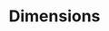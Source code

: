 ---
bigquery: https://console.cloud.google.com/bigquery?p=covid-19-dimensions-ai&page=table&d=data&t=publications
contributors: Digital Science, https://www.digital-science.com/
cost: Free for personal, non-commercial use.
description: Dimensions contains more than 100 million publications, ranging from
  articles published in scholarly journals, books and book chapters, to preprints
  and conference proceedings. All publications are contextualized with linked data
  sets, funding, publications, patents, clinical trials, and policy documents. You
  can also view associated categories, funders, institutions, and researcher profiles.
documentation: https://docs.dimensions.ai/bigquery/index.html
last_edit: Mon, 04 Apr 2022 19:04:00 GMT
location: https://www.dimensions.ai/products/free/
maintained_by: Digital Science, https://www.digital-science.com/
schema_fields: '[''funding_nzd'', ''journal'', ''cited_by_ids'', ''ipcr'', ''publisher'',
  ''conditions'', ''book_series_title'', ''repository_url'', ''funding_cad'', ''family_id'',
  ''category_uoa'', ''funding_currency'', ''category_hra'', ''granted_date'', ''journal_lists'',
  ''email_address'', ''publication_date'', ''registry'', ''publication_ids'', ''type'',
  ''funder_org_cities'', ''legal_status'', ''date_normal'', ''funder_orgs'', ''name'',
  ''external_ids'', ''authors'', ''funding_chf'', ''granted_year'', ''labels'', ''category_sdg'',
  ''funding_amount'', ''funder_org_acronyms'', ''funding_cny'', ''organisation_details'',
  ''phase'', ''current_assignee_orgs'', ''current_assignee_countries'', ''cpc'', ''end_year'',
  ''concepts'', ''filing_status'', ''categories'', ''description'', ''foa_number'',
  ''filing_year'', ''funding_aud'', ''pmid'', ''pages'', ''title'', ''doi'', ''end_date'',
  ''category_hrcs_hc'', ''date_print'', ''associated_publication_pmid'', ''funding_eur'',
  ''application_number'', ''date_online'', ''established'', ''linkout'', ''priority_year'',
  ''issue'', ''original_assignee_orgs'', ''date_inserted'', ''associated_publication_arxiv_id'',
  ''repository_name'', ''abstract'', ''license'', ''funding_details'', ''wikipedia_url'',
  ''date_modified'', ''funder_org_countries'', ''current_assignee'', ''resulting_publication_doi'',
  ''address'', ''metrics'', ''funding_usd'', ''expiration_year'', ''assignee_countries'',
  ''links'', ''volume'', ''grant_number'', ''repository_id'', ''pmcid'', ''resulting_publication_ids'',
  ''research_org_country_names'', ''language'', ''date_imported_gbq'', ''acknowledgements'',
  ''category_bra'', ''research_org_cities'', ''category_icrp_cso'', ''research_org_countries'',
  ''funder_countries'', ''priority_date'', ''research_orgs'', ''conference'', ''start_date'',
  ''active_years'', ''funding_gbp'', ''mesh_terms'', ''parent_id'', ''research_org_state_codes'',
  ''eisbn'', ''original_assignee_countries'', ''family_count'', ''proceedings_title'',
  ''patent_ids'', ''brief_title'', ''funder_org_state_codes'', ''researcher_ids'',
  ''date'', ''created_date'', ''category_hrcs_rac'', ''research_org_state_names'',
  ''supporting_grant_ids'', ''gender'', ''legal_events'', ''citation_string'', ''category_icrp_ct'',
  ''subtitles'', ''original_abstract'', ''assignee_orgs'', ''altmetrics'', ''filing_date'',
  ''clinical_trial_ids'', ''original_title'', ''id'', ''mesh_headings'', ''research_org_city_names'',
  ''source_id'', ''editors'', ''embargo_date'', ''open_access_categories'', ''funding_jpy'',
  ''open_access_categories_v2'', ''start_year'', ''inventor_names'', ''investigators'',
  ''associated_publication_doi'', ''relationships'', ''kind'', ''citations_count'',
  ''acronym'', ''year'', ''interventions'', ''aliases'', ''reference_ids'', ''types'',
  ''associated_publication_id'', ''category_for'', ''status'', ''book_title'', ''jurisdiction'',
  ''category_rcdc'', ''original_assignee'', ''funder_org'', ''expiration_date'', ''publication_year'',
  ''associated_grant_ids'', ''citations'', ''acronyms'', ''arxiv_id'', ''family_members_ids'',
  ''isbn'']'
shortname: dimensions
tags:
- scholarly literature
- patents
- funding
- clinical trials
- academic profiles
terms_of_use: 'Use of both the Dimensions COVID-19 dataset and full Dimensions dataset
  are subject to the Dimensions Terms of use: https://www.dimensions.ai/policies-terms-legal '
title: Dimensions
uuid: dcff88bd-fe6b-4fdb-8159-809bf9d7bc1c
---